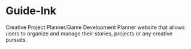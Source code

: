 # Guide-Ink
Creative Project Planner/Game Development Planner website that allows users to organize and manage their stories, projects or any creative pursuits. 
